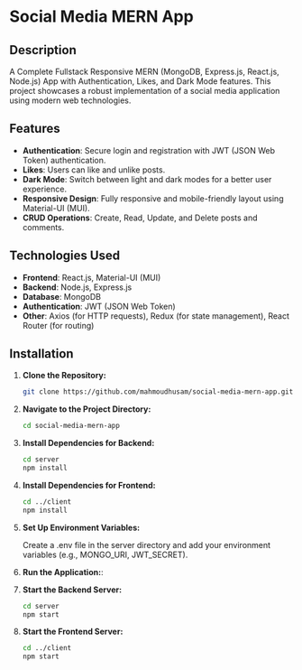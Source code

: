 # Social Media MERN App

## Description

A Complete Fullstack Responsive MERN (MongoDB, Express.js, React.js, Node.js) App with Authentication, Likes, and Dark Mode features. This project showcases a robust implementation of a social media application using modern web technologies.

## Features

- **Authentication**: Secure login and registration with JWT (JSON Web Token) authentication.
- **Likes**: Users can like and unlike posts.
- **Dark Mode**: Switch between light and dark modes for a better user experience.
- **Responsive Design**: Fully responsive and mobile-friendly layout using Material-UI (MUI).
- **CRUD Operations**: Create, Read, Update, and Delete posts and comments.

## Technologies Used

- **Frontend**: React.js, Material-UI (MUI)
- **Backend**: Node.js, Express.js
- **Database**: MongoDB
- **Authentication**: JWT (JSON Web Token)
- **Other**: Axios (for HTTP requests), Redux (for state management), React Router (for routing)

## Installation

1. **Clone the Repository:**
   ```bash
   git clone https://github.com/mahmoudhusam/social-media-mern-app.git

2. **Navigate to the Project Directory:**
   ```bash
   cd social-media-mern-app

3. **Install Dependencies for Backend:**
   ```bash
   cd server
   npm install


4. **Install Dependencies for Frontend:**
   ```bash
   cd ../client
   npm install

5. **Set Up Environment Variables:**

   Create a .env file in the server directory and add your environment variables (e.g., MONGO_URI, JWT_SECRET).

6. **Run the Application:**:
1. **Start the Backend Server:**
   ```bash
   cd server
   npm start

2. **Start the Frontend Server:**
   ```bash
   cd ../client
   npm start


